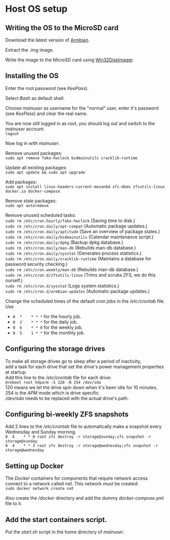 # Host OS setup

## Writing the OS to the MicroSD card
Download the latest version of [Armbian](https://www.armbian.com/odroid-hc4/).

Extract the *.img* image.

Write the image to the MicroSD card using [Win32DiskImager](https://sourceforge.net/projects/win32diskimager/).

## Installing the OS
Enter the root password (see *KeePass*).

Select *Bash* as default shell.

Choose *mainuser* as username for the "normal" user, enter it's password (see *KeePass*) and clear the real name.

You are now still logged in as root, you should log out and switch to the *mainuser* account:\
`logout`

Now log in with *mainuser*.

Remove unused packages:\
`sudo apt remove fake-hwclock bsdmainutils cracklib-runtime`

Update all existing packages:\
`sudo apt update && sudo apt upgrade`

Add packages:\
`sudo apt install linux-headers-current-meson64 zfs-dkms zfsutils-linux docker.io docker-compose`

Remove stale packages:\
`sudo apt autoremove`

Remove unused scheduled tasks:\
`sudo rm /etc/cron.hourly/fake-hwclock` (Saving time to disk.)\
`sudo rm /etc/cron.daily/apt-compat` (Automatic package updates.)\
`sudo rm /etc/cron.daily/aptitude` (Save an overview of package states.)\
`sudo rm /etc/cron.daily/bsdmainutils` (Calendar maintenance script.)\
`sudo rm /etc/cron.daily/dpkg` (Backup dpkg database.)\
`sudo rm /etc/cron.daily/man-db` (Rebuilds man-db database.)\
`sudo rm /etc/cron.daily/sysstat` (Generates process statistics.)\
`sudo rm /etc/cron.daily/cracklib-runtime` (Maintains a database for password security checking.)\
`sudo rm /etc/cron.weekly/man-db` (Rebuilds man-db database.)\
`sudo rm /etc/cron.d/zfsutils-linux` (Trims and scrubs ZFS, we do this ourself.)\
`sudo rm /etc/cron.d/sysstat` (Logs system statistics.)\
`sudo rm /etc/cron.d/armbian-updates` (Automatic package updates.)

Change the scheduled times of the default cron jobs in the */etc/crontab* file.\
Use
* `0  *    * * *` for the hourly job.
* `0  2    * * *` for the daily job.
* `0  6    * * 0` for the weekly job.
* `0  5    1 * *` for the monthly job.

## Configuring the storage drives
To make all storage drives go to sleep after a period of inactivity,\
add a task for each drive that set the drive's power management properties at startup.\
Add this line to the */etc/crontab* file for each drive:\
`@reboot root hdparm -S 120 -B 254 /dev/sda`\
120 means we let the drive spin down when it's been idle for 10 minutes,\
254 is the *APM* mode which is drive specific.\
*/dev/sda* needs to be replaced with the actual drive's path.

## Configuring bi-weekly ZFS snapshots
Add 2 lines to the */etc/crontab* file to automatically make a snapshot every Wednesday and Sunday morning.\
`0  4    * * 0 root zfs destroy -r storage@sunday;zfs snapshot -r storage@sunday`\
`0  4    * * 3 root zfs destroy -r storage@wednesday;zfs snapshot -r storage@wednesday`

## Setting up Docker
The *Docker* containers for components that require network access connect to a network called *nat*. This network must be created:\
`sudo docker network create nat`

Also create the */docker* directory and add the dummy *docker-compose.yml* file to it.

## Add the start containers script.
Put the *start<area>.sh* script in the home directory of *mainuser*.